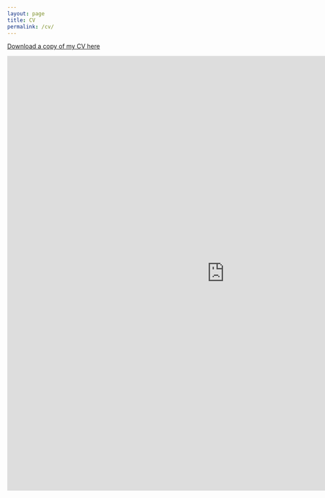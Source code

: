 ```yaml
---
layout: page
title: CV
permalink: /cv/
---
```


[Download a copy of my CV here](https://marcyshieh.github.io/files/shieh_cv.pdf)

<embed src="https://marcyshieh.github.io/files/shieh_cv.pdf" width = "1000" height = "1000" type="application/pdf"/>
